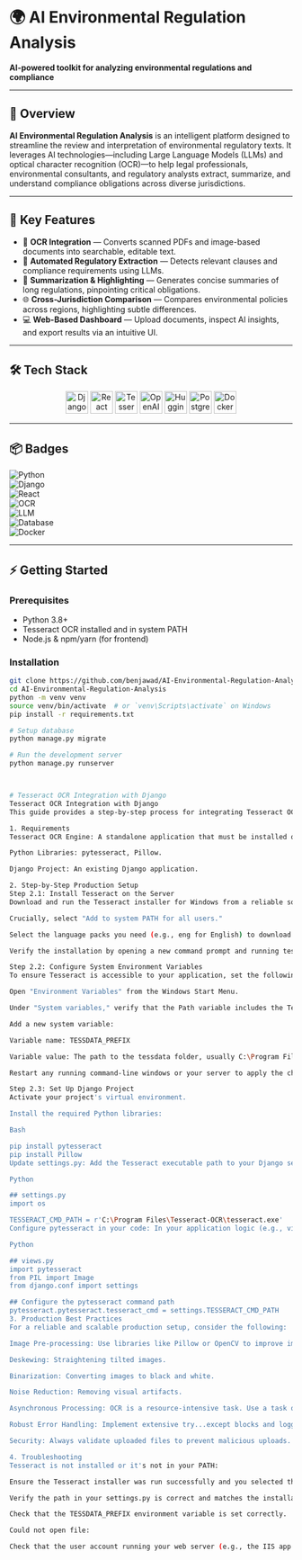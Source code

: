 # 🌍 AI Environmental Regulation Analysis

**AI-powered toolkit for analyzing environmental regulations and compliance**

---

## 🔎 Overview

**AI Environmental Regulation Analysis** is an intelligent platform designed to streamline the review and interpretation of environmental regulatory texts. It leverages AI technologies—including Large Language Models (LLMs) and optical character recognition (OCR)—to help legal professionals, environmental consultants, and regulatory analysts extract, summarize, and understand compliance obligations across diverse jurisdictions.

---

## 🚀 Key Features

- 📝 **OCR Integration** — Converts scanned PDFs and image-based documents into searchable, editable text.  
- 🤖 **Automated Regulatory Extraction** — Detects relevant clauses and compliance requirements using LLMs.  
- 📌 **Summarization & Highlighting** — Generates concise summaries of long regulations, pinpointing critical obligations.  
- 🌐 **Cross-Jurisdiction Comparison** — Compares environmental policies across regions, highlighting subtle differences.  
- 💻 **Web-Based Dashboard** — Upload documents, inspect AI insights, and export results via an intuitive UI.  

---

## 🛠️ Tech Stack

<p align="center">
  <img src="https://www.djangoproject.com/m/img/logos/django-logo-negative.png" alt="Django" height="40"/>
  <img src="https://upload.wikimedia.org/wikipedia/commons/a/a7/React-icon.svg" alt="React" height="40"/>
  <img src="https://upload.wikimedia.org/wikipedia/commons/6/6a/Tesseract_OCR_logo_%28Google%29.png" alt="Tesseract OCR" height="40"/>
  <img src="https://upload.wikimedia.org/wikipedia/commons/6/69/OpenAI_Logo.svg" alt="OpenAI" height="40"/>
  <img src="https://huggingface.co/front/assets/huggingface_logo.svg" alt="Hugging Face" height="40"/>
  <img src="https://www.postgresql.org/media/img/about/press/elephant.png" alt="PostgreSQL" height="40"/>
  <img src="https://www.docker.com/wp-content/uploads/2022/03/vertical-logo-monochromatic.png" alt="Docker" height="40"/>
</p>

---

## 📦 Badges

![Python](https://img.shields.io/badge/Python-3.8+-blue?logo=python)  
![Django](https://img.shields.io/badge/Django-Backend-green?logo=django)  
![React](https://img.shields.io/badge/React-Frontend-blue?logo=react)  
![OCR](https://img.shields.io/badge/Tesseract-OCR-orange?logo=google)  
![LLM](https://img.shields.io/badge/AI-LLM-yellow?logo=openai)  
![Database](https://img.shields.io/badge/PostgreSQL-Database-blue?logo=postgresql)  
![Docker](https://img.shields.io/badge/Docker-Ready-lightblue?logo=docker)  

---

## ⚡ Getting Started

### Prerequisites
- Python 3.8+  
- Tesseract OCR installed and in system PATH  
- Node.js & npm/yarn (for frontend)  

### Installation

```bash
git clone https://github.com/benjawad/AI-Environmental-Regulation-Analysis.git
cd AI-Environmental-Regulation-Analysis
python -m venv venv
source venv/bin/activate  # or `venv\Scripts\activate` on Windows
pip install -r requirements.txt

# Setup database
python manage.py migrate

# Run the development server
python manage.py runserver



# Tesseract OCR Integration with Django 
Tesseract OCR Integration with Django
This guide provides a step-by-step process for integrating Tesseract OCR into a Django project for a production environment on Windows. It covers the installation, configuration, and best practices for reliable text extraction from images.

1. Requirements
Tesseract OCR Engine: A standalone application that must be installed on the Windows server.

Python Libraries: pytesseract, Pillow.

Django Project: An existing Django application.

2. Step-by-Step Production Setup
Step 2.1: Install Tesseract on the Server
Download and run the Tesseract installer for Windows from a reliable source like the UB Mannheim GitHub repository. During installation:

Crucially, select "Add to system PATH for all users."

Select the language packs you need (e.g., eng for English) to download the necessary .traineddata files.

Verify the installation by opening a new command prompt and running tesseract --version.

Step 2.2: Configure System Environment Variables
To ensure Tesseract is accessible to your application, set the following system variables:

Open "Environment Variables" from the Windows Start Menu.

Under "System variables," verify that the Path variable includes the Tesseract installation directory (e.g., C:\Program Files\Tesseract-OCR).

Add a new system variable:

Variable name: TESSDATA_PREFIX

Variable value: The path to the tessdata folder, usually C:\Program Files\Tesseract-OCR\tessdata. This tells Tesseract where to find language data.

Restart any running command-line windows or your server to apply the changes.

Step 2.3: Set Up Django Project
Activate your project's virtual environment.

Install the required Python libraries:

Bash

pip install pytesseract
pip install Pillow
Update settings.py: Add the Tesseract executable path to your Django settings for robust configuration.

Python

## settings.py
import os

TESSERACT_CMD_PATH = r'C:\Program Files\Tesseract-OCR\tesseract.exe'
Configure pytesseract in your code: In your application logic (e.g., views.py), use the settings variable to specify the Tesseract command path. This is a best practice for production environments.

Python

## views.py
import pytesseract
from PIL import Image
from django.conf import settings

## Configure the pytesseract command path
pytesseract.pytesseract.tesseract_cmd = settings.TESSERACT_CMD_PATH
3. Production Best Practices
For a reliable and scalable production setup, consider the following:

Image Pre-processing: Use libraries like Pillow or OpenCV to improve image quality before OCR. Common techniques include:

Deskewing: Straightening tilted images.

Binarization: Converting images to black and white.

Noise Reduction: Removing visual artifacts.

Asynchronous Processing: OCR is a resource-intensive task. Use a task queue like Celery with a message broker (e.g., RabbitMQ or Redis) to run the OCR process in the background. This prevents your web server from blocking and ensures a smooth user experience.

Robust Error Handling: Implement extensive try...except blocks and logging to capture and handle any failures during the OCR process, file I/O, or image processing.

Security: Always validate uploaded files to prevent malicious uploads. Store them securely and delete temporary files after processing.

4. Troubleshooting
Tesseract is not installed or it's not in your PATH:

Ensure the Tesseract installer was run successfully and you selected the "Add to system PATH" option.

Verify the path in your settings.py is correct and matches the installation location.

Check that the TESSDATA_PREFIX environment variable is set correctly.

Could not open file:

Check that the user account running your web server (e.g., the IIS app pool user) has read and write permissions to the folders where images are stored and processed.







